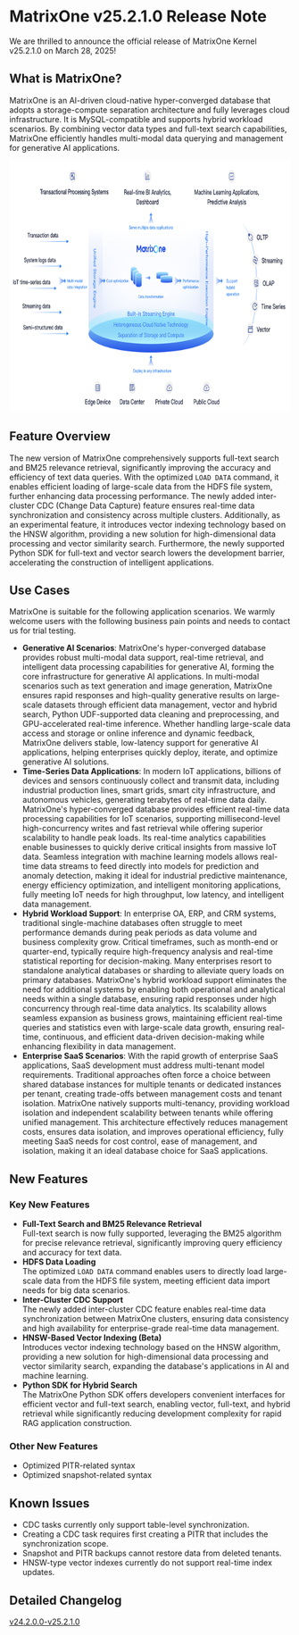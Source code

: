 # MatrixOne v25.2.1.0 Release Note

We are thrilled to announce the official release of MatrixOne Kernel v25.2.1.0 on March 28, 2025!

## What is MatrixOne?

MatrixOne is an AI-driven cloud-native hyper-converged database that adopts a storage-compute separation architecture and fully leverages cloud infrastructure. It is MySQL-compatible and supports hybrid workload scenarios. By combining vector data types and full-text search capabilities, MatrixOne efficiently handles multi-modal data querying and management for generative AI applications.

<p align="center">
  <img alt="MatrixOne" height="450" src="https://github.com/matrixorigin/artwork/blob/main/docs/overview/architecture/archi-en-1.png?raw=true">
</p>

## Feature Overview

The new version of MatrixOne comprehensively supports full-text search and BM25 relevance retrieval, significantly improving the accuracy and efficiency of text data queries. With the optimized `LOAD DATA` command, it enables efficient loading of large-scale data from the HDFS file system, further enhancing data processing performance. The newly added inter-cluster CDC (Change Data Capture) feature ensures real-time data synchronization and consistency across multiple clusters. Additionally, as an experimental feature, it introduces vector indexing technology based on the HNSW algorithm, providing a new solution for high-dimensional data processing and vector similarity search. Furthermore, the newly supported Python SDK for full-text and vector search lowers the development barrier, accelerating the construction of intelligent applications.

## Use Cases

MatrixOne is suitable for the following application scenarios. We warmly welcome users with the following business pain points and needs to contact us for trial testing.

- **Generative AI Scenarios**: MatrixOne's hyper-converged database provides robust multi-modal data support, real-time retrieval, and intelligent data processing capabilities for generative AI, forming the core infrastructure for generative AI applications. In multi-modal scenarios such as text generation and image generation, MatrixOne ensures rapid responses and high-quality generative results on large-scale datasets through efficient data management, vector and hybrid search, Python UDF-supported data cleaning and preprocessing, and GPU-accelerated real-time inference. Whether handling large-scale data access and storage or online inference and dynamic feedback, MatrixOne delivers stable, low-latency support for generative AI applications, helping enterprises quickly deploy, iterate, and optimize generative AI solutions.
- **Time-Series Data Applications**: In modern IoT applications, billions of devices and sensors continuously collect and transmit data, including industrial production lines, smart grids, smart city infrastructure, and autonomous vehicles, generating terabytes of real-time data daily. MatrixOne's hyper-converged database provides efficient real-time data processing capabilities for IoT scenarios, supporting millisecond-level high-concurrency writes and fast retrieval while offering superior scalability to handle peak loads. Its real-time analytics capabilities enable businesses to quickly derive critical insights from massive IoT data. Seamless integration with machine learning models allows real-time data streams to feed directly into models for prediction and anomaly detection, making it ideal for industrial predictive maintenance, energy efficiency optimization, and intelligent monitoring applications, fully meeting IoT needs for high throughput, low latency, and intelligent data management.
- **Hybrid Workload Support**: In enterprise OA, ERP, and CRM systems, traditional single-machine databases often struggle to meet performance demands during peak periods as data volume and business complexity grow. Critical timeframes, such as month-end or quarter-end, typically require high-frequency analysis and real-time statistical reporting for decision-making. Many enterprises resort to standalone analytical databases or sharding to alleviate query loads on primary databases. MatrixOne's hybrid workload support eliminates the need for additional systems by enabling both operational and analytical needs within a single database, ensuring rapid responses under high concurrency through real-time data analytics. Its scalability allows seamless expansion as business grows, maintaining efficient real-time queries and statistics even with large-scale data growth, ensuring real-time, continuous, and efficient data-driven decision-making while enhancing flexibility in data management.
- **Enterprise SaaS Scenarios**: With the rapid growth of enterprise SaaS applications, SaaS development must address multi-tenant model requirements. Traditional approaches often force a choice between shared database instances for multiple tenants or dedicated instances per tenant, creating trade-offs between management costs and tenant isolation. MatrixOne natively supports multi-tenancy, providing workload isolation and independent scalability between tenants while offering unified management. This architecture effectively reduces management costs, ensures data isolation, and improves operational efficiency, fully meeting SaaS needs for cost control, ease of management, and isolation, making it an ideal database choice for SaaS applications.

## New Features

### Key New Features

- **Full-Text Search and BM25 Relevance Retrieval**  
  Full-text search is now fully supported, leveraging the BM25 algorithm for precise relevance retrieval, significantly improving query efficiency and accuracy for text data.
- **HDFS Data Loading**  
  The optimized `LOAD DATA` command enables users to directly load large-scale data from the HDFS file system, meeting efficient data import needs for big data scenarios.
- **Inter-Cluster CDC Support**  
  The newly added inter-cluster CDC feature enables real-time data synchronization between MatrixOne clusters, ensuring data consistency and high availability for enterprise-grade real-time data management.
- **HNSW-Based Vector Indexing (Beta)**  
  Introduces vector indexing technology based on the HNSW algorithm, providing a new solution for high-dimensional data processing and vector similarity search, expanding the database's applications in AI and machine learning.
- **Python SDK for Hybrid Search**  
  The MatrixOne Python SDK offers developers convenient interfaces for efficient vector and full-text search, enabling vector, full-text, and hybrid retrieval while significantly reducing development complexity for rapid RAG application construction.

### Other New Features

- Optimized PITR-related syntax  
- Optimized snapshot-related syntax  

## Known Issues

- CDC tasks currently only support table-level synchronization.  
- Creating a CDC task requires first creating a PITR that includes the synchronization scope.  
- Snapshot and PITR backups cannot restore data from deleted tenants.  
- HNSW-type vector indexes currently do not support real-time index updates.  

## Detailed Changelog

[v24.2.0.0-v25.2.1.0](https://github.com/matrixorigin/matrixone/compare/v2.0.0...v2.1.0)